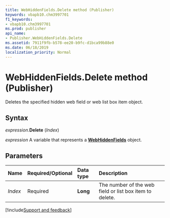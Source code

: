 ```yaml
---
title: WebHiddenFields.Delete method (Publisher)
keywords: vbapb10.chm3997701
f1_keywords:
- vbapb10.chm3997701
ms.prod: publisher
api_name:
- Publisher.WebHiddenFields.Delete
ms.assetid: 7911f9fb-b578-ee20-b9fc-d1bca99b88e0
ms.date: 06/18/2019
localization_priority: Normal
---
```



# WebHiddenFields.Delete method (Publisher)

Deletes the specified hidden web field or web list box item object.


## Syntax

_expression_.**Delete** (_Index_)

_expression_ A variable that represents a **[WebHiddenFields](Publisher.WebHiddenFields.md)** object.


## Parameters

|Name|Required/Optional|Data type|Description|
|:-----|:-----|:-----|:-----|
|_Index_|Required| **Long**|The number of the web field or list box item to delete.|


[!include[Support and feedback](~/includes/feedback-boilerplate.md)]